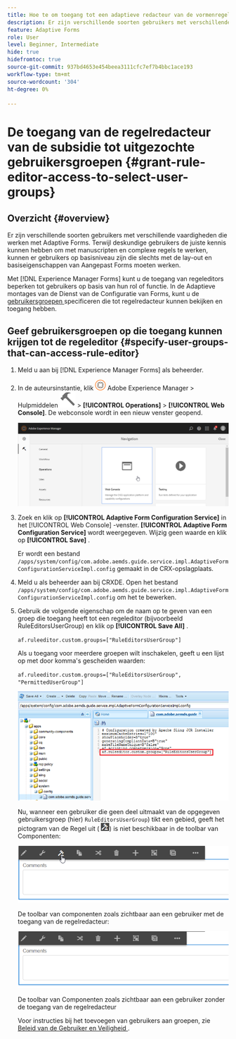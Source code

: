 ```yaml
---
title: Hoe te om toegang tot een adaptieve redacteur van de vormenregel te verlenen om gebruikersgroepen te selecteren?
description: Er zijn verschillende soorten gebruikers met verschillende vaardigheden die werken met Adaptive Forms. Leer hoe te om de toegang van de regelredacteur tot gebruikers te beperken die op hun rol of functie wordt gebaseerd.
feature: Adaptive Forms
role: User
level: Beginner, Intermediate
hide: true
hidefromtoc: true
source-git-commit: 937bd4653e454beea3111cfc7ef7b4bbc1ace193
workflow-type: tm+mt
source-wordcount: '304'
ht-degree: 0%

---
```



# De toegang van de regelredacteur van de subsidie tot uitgezochte gebruikersgroepen {#grant-rule-editor-access-to-select-user-groups}

## Overzicht {#overview}

Er zijn verschillende soorten gebruikers met verschillende vaardigheden die werken met Adaptive Forms. Terwijl deskundige gebruikers de juiste kennis kunnen hebben om met manuscripten en complexe regels te werken, kunnen er gebruikers op basisniveau zijn die slechts met de lay-out en basiseigenschappen van Aangepast Forms moeten werken.

Met [!DNL Experience Manager Forms] kunt u de toegang van regeleditors beperken tot gebruikers op basis van hun rol of functie. In de Adaptieve montages van de Dienst van de Configuratie van Forms, kunt u de [&#x200B; gebruikersgroepen &#x200B;](forms-groups-privileges-tasks.md) specificeren die tot regelredacteur kunnen bekijken en toegang hebben.

## Geef gebruikersgroepen op die toegang kunnen krijgen tot de regeleditor {#specify-user-groups-that-can-access-rule-editor}

1. Meld u aan bij [!DNL Experience Manager Forms] als beheerder.
1. In de auteursinstantie, klik ![&#x200B; Adobe Experience Manager &#x200B;](assets/adobeexperiencemanager.png) Adobe Experience Manager > Hulpmiddelen ![&#x200B; hamer &#x200B;](assets/hammer-icon.svg) > **[!UICONTROL Operations]** > **[!UICONTROL Web Console]**. De webconsole wordt in een nieuw venster geopend.

   ![&#x200B; 1-2 &#x200B;](assets/1-2.png)

1. Zoek en klik op **[!UICONTROL Adaptive Form Configuration Service]** in het [!UICONTROL Web Console] -venster. **[!UICONTROL Adaptive Form Configuration Service]** wordt weergegeven. Wijzig geen waarde en klik op **[!UICONTROL Save]** .

   Er wordt een bestand `/apps/system/config/com.adobe.aemds.guide.service.impl.AdaptiveFormConfigurationServiceImpl.config` gemaakt in de CRX-opslagplaats.

1. Meld u als beheerder aan bij CRXDE. Open het bestand `/apps/system/config/com.adobe.aemds.guide.service.impl.AdaptiveFormConfigurationServiceImpl.config` om het te bewerken.
1. Gebruik de volgende eigenschap om de naam op te geven van een groep die toegang heeft tot een regeleditor (bijvoorbeeld RuleEditorsUserGroup) en klik op **[!UICONTROL Save All]** .

   `af.ruleeditor.custom.groups=["RuleEditorsUserGroup"]`

   Als u toegang voor meerdere groepen wilt inschakelen, geeft u een lijst op met door komma&#39;s gescheiden waarden:

   `af.ruleeditor.custom.groups=["RuleEditorsUserGroup", "PermittedUserGroup"]`

   ![&#x200B; creeer Gebruiker &#x200B;](assets/create_user_new.png)

   Nu, wanneer een gebruiker die geen deel uitmaakt van de opgegeven gebruikersgroep (hier)    `RuleEditorsUserGroup`) tikt een gebied, geeft het pictogram van de Regel uit ( ![&#x200B; geef-rules1 &#x200B;](assets/edit-rules1.png)) is niet beschikbaar in de toolbar van Componenten:

   ![&#x200B; componentStoolbarwithre &#x200B;](assets/componentstoolbarwithre.png)

   De toolbar van componenten zoals zichtbaar aan een gebruiker met de toegang van de regelredacteur:

   ![&#x200B; componentStoolbarwithoutre &#x200B;](assets/componentstoolbarwithoutre.png)

   De toolbar van Componenten zoals zichtbaar aan een gebruiker zonder de toegang van de regelredacteur

   Voor instructies bij het toevoegen van gebruikers aan groepen, zie [&#x200B; Beleid van de Gebruiker en Veiligheid &#x200B;](https://experienceleague.adobe.com/docs/experience-manager-65/administering/security/security.html?lang=nl-NL).

